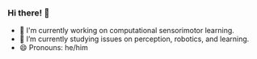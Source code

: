 ### Hi there! 👋

- 🔭 I'm currently working on computational sensorimotor learning.
- 🌱 I’m currently studying issues on perception, robotics, and learning.
- 😄 Pronouns: he/him
<!--
**spacesofspace/spacesofspace** is a ✨ _special_ ✨ repository because its `README.md` (this file) appears on your GitHub profile.

Here are some ideas to get you started:

- 🔭 I’m currently working on ...
- 🌱 I’m currently learning ...
- 👯 I’m looking to collaborate on ...
- 🤔 I’m looking for help with ...
- 💬 Ask me about ...
- 📫 How to reach me: ...
- 😄 Pronouns: ...
- ⚡ Fun fact: ...
-->
